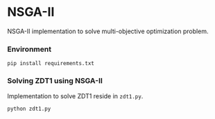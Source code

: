 # NSGA-II

NSGA-II implementation to solve multi-objective optimization problem.

### Environment
```shell
pip install requirements.txt
```

### Solving ZDT1 using NSGA-II
Implementation to solve ZDT1 reside in `zdt1.py`.
```shell
python zdt1.py
```
